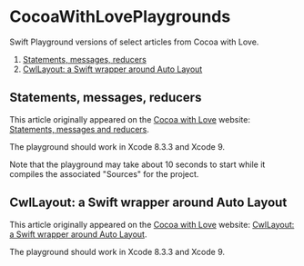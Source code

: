 # CocoaWithLovePlaygrounds

Swift Playground versions of select articles from Cocoa with Love.

1. [Statements, messages, reducers](#statements-messages-reducers)
2. [CwlLayout: a Swift wrapper around Auto Layout](#cwllayout-a-declarative-wrapper-around-auto-layout)

## Statements, messages, reducers

This article originally appeared on the [Cocoa with Love](https://www.cocoawithlove.com) website: [Statements, messages and reducers](https://www.cocoawithlove.com/blog/statements-messages-reducers.html).

The playground should work in Xcode 8.3.3 and Xcode 9.

Note that the playground may take about 10 seconds to start while it compiles the associated "Sources" for the project.

## CwlLayout: a Swift wrapper around Auto Layout

This article originally appeared on the [Cocoa with Love](https://www.cocoawithlove.com) website: [CwlLayout: a Swift wrapper around Auto Layout](https://www.cocoawithlove.com/blog/cwllayout.html).

The playground should work in Xcode 8.3.3 and Xcode 9.
